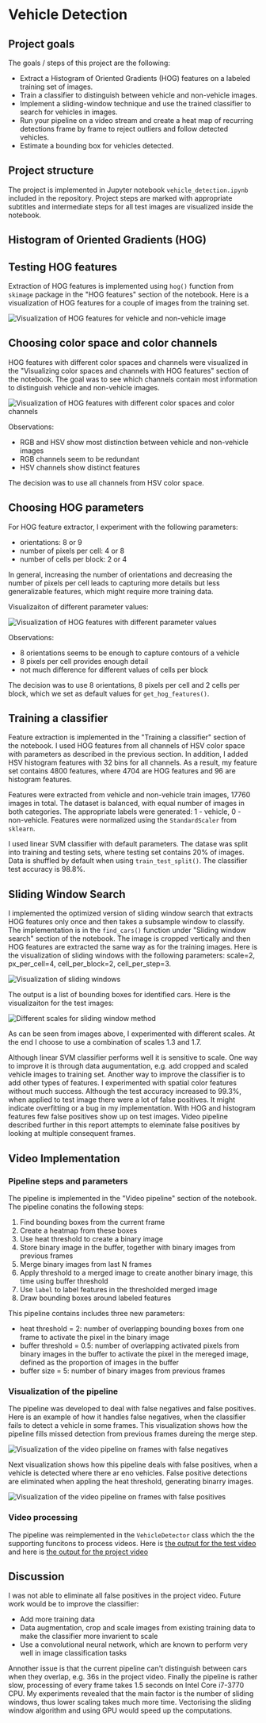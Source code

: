 # Vehicle Detection

## Project goals

The goals / steps of this project are the following:

* Extract a Histogram of Oriented Gradients (HOG) features on a labeled training set of images.
* Train a classifier to distinguish between vehicle and non-vehicle images.
* Implement a sliding-window technique and use the trained classifier to search for vehicles in images.
* Run your pipeline on a video stream and create a heat map of recurring detections frame by frame to reject outliers and follow detected vehicles.
* Estimate a bounding box for vehicles detected.

## Project structure

The project is implemented in Jupyter notebook `vehicle_detection.ipynb` included in the repository. Project steps are marked with appropriate subtitles and intermediate steps for all test images are visualized inside the notebook.

## Histogram of Oriented Gradients (HOG)

## Testing HOG features

Extraction of HOG features is implemented using `hog()` function from `skimage` package in the "HOG features" section of the notebook. Here is a visualization of HOG features for a couple of images from the training set.

![](output_images/hog_test.png "Visualization of HOG features for vehicle and non-vehicle image")

## Choosing color space and color channels

HOG features with different color spaces and channels were visualized in the "Visualizing color spaces and channels with HOG features" section of the notebook. The goal was to see which channels contain most information to distinguish vehicle and non-vehicle images.

![](output_images/hog_color.png "Visualization of HOG features with different color spaces and color channels")

Observations:

* RGB and HSV show most distinction between vehicle and non-vehicle images
* RGB channels seem to be redundant
* HSV channels show distinct features

The decision was to use all channels from HSV color space.

## Choosing HOG parameters

For HOG feature extractor, I experiment with the following parameters:

* orientations: 8 or 9
* number of pixels per cell: 4 or 8
* number of cells per block: 2 or 4

In general, increasing the number of orientations and decreasing the number of pixels per cell leads to capturing more details but less generalizable features, which might require more training data.

Visualizaiton of different parameter values:

![](output_images/hog_params.png "Visualization of HOG features with different parameter values")

Observations:

* 8 orientations seems to be enough to capture contours of a vehicle
* 8 pixels per cell provides enough detail
* not much difference for different values of cells per block

The decision was to use 8 orientations, 8 pixels per cell and 2 cells per block, which we set as default values for `get_hog_features()`.

## Training a classifier

Feature extraction is implemented in the "Training a classifier" section of the notebook. I used HOG features from all channels of HSV color space with parameters as described in the previous section. In addition, I added HSV histogram features with 32 bins for all channels. As a result, my feature set contains 4800 features, where 4704 are HOG features and 96 are histogram features.

Features were extracted from vehicle and non-vehicle train images, 17760 images in total. The dataset is balanced, with equal number of images in both categories. The appropriate labels were generated: 1 - vehicle, 0 - non-vehicle. Features were normalized using the `StandardScaler` from `sklearn`.

I used linear SVM classifier with default parameters. The datase was split into training and testing sets, where testing set contains 20% of images. Data is shuffled by default when using `train_test_split()`. The classifier test accuracy is 98.8%.

## Sliding Window Search

I implemented the optimized version of sliding window search that extracts HOG features only once and then takes a subsample window to classify. The implementation is in the `find_cars()` function under "Sliding window search" section of the notebook. The image is cropped vertically and then HOG features are extracted the same way as for the training images. Here is the visualization of sliding windows with the following parameters:
scale=2, px_per_cell=4, cell_per_block=2, cell_per_step=3.

![](output_images/windows.png "Visualization of sliding windows")

The output is a list of bounding boxes for identified cars. Here is the visualizaiton for the test images:

![](output_images/sliding_window.png "Different scales for sliding window method")

As can be seen from images above, I experimented with different scales. At the end I choose to use a combination of scales 1.3 and 1.7.

Although linear SVM classifier performs well it is sensitive to scale. One way to improve it is through data augumentation, e.g. add cropped and scaled vehicle images to training set. Another way to improve the classifier is to add other types of features. I experimented with spatial color features without much success. Although the test accuracy increased to 99.3%, when applied to test image there were a lot of false positives. It might indicate overfitting or a bug in my implementation. With HOG and histogram features few false positives show up on test images. Video pipeline described further in this report attempts to eleminate false positives by looking at multiple consequent frames.

## Video Implementation

### Pipeline steps and parameters

The pipeline is implemented in the "Video pipeline" section of the notebook. The pipeline conatins the following steps:

1. Find bounding boxes from the current frame
1. Create a heatmap from these boxes
1. Use heat threshold to create a binary image
1. Store binary image in the buffer, together with binary images from previous frames
1. Merge binary images from last N frames
1. Apply threshold to a merged image to create another binary image, this time using buffer threshold
1. Use `label` to label features in the thresholded merged image
1. Draw bounding boxes around labeled features

This pipeline contains includes three new parameters:

* heat threshold = 2: number of overlapping bounding boxes from one frame to activate the pixel in the binary image
* buffer threshold = 0.5: number of overlapping activated pixels from binary images in the buffer to activate the pixel in the mereged image, defined as the proportion of images in the buffer
* buffer size = 5: number of binary images from previous frames

### Visualization of the pipeline

The pipeline was developed to deal with false negatives and false positives. Here is an example of how it handles false negatives, when the classifier fails to detect a vehicle in some frames. This visualization shows how the pipeline fills missed detection from previous frames dureing the merge step.

![](output_images/false_neg.png "Visualization of the video pipeline on frames with false negatives")

Next visualization shows how this pipeline deals with false positives, when a vehicle is detected where there ar eno vehicles. False positive detections are eliminated when appling the heat threshold, generating binarry images.

![](output_images/false_pos.png "Visualization of the video pipeline on frames with false positives")

### Video processing

The pipeline was reimplemented in the `VehicleDetector` class which the the supporting funcitons to process videos.
Here is [the output for the test video](./output_videos/test_video.mp4) and here is [the output for the project video](./output_videos/project_video.mp4)

## Discussion

I was not able to eliminate all false positives in the project video. Future work would be to improve the classifier:

* Add more training data
* Data augmentation, crop and scale images from existing training data to make the classifier more invarient to scale
* Use a convolutional neural network, which are known to perform very well in image classification tasks

Annother issue is that the current pipeline can't distinguish between cars when they overlap, e.g. 36s in the project video. Finally the pipeline is rather slow, processing of every frame takes 1.5 seconds on Intel Core i7-3770 CPU. My experiments revealed that the main factor is the number of sliding windows, thus lower scaling takes much more time. Vectorising the sliding window algorithm and using GPU would speed up the computations.